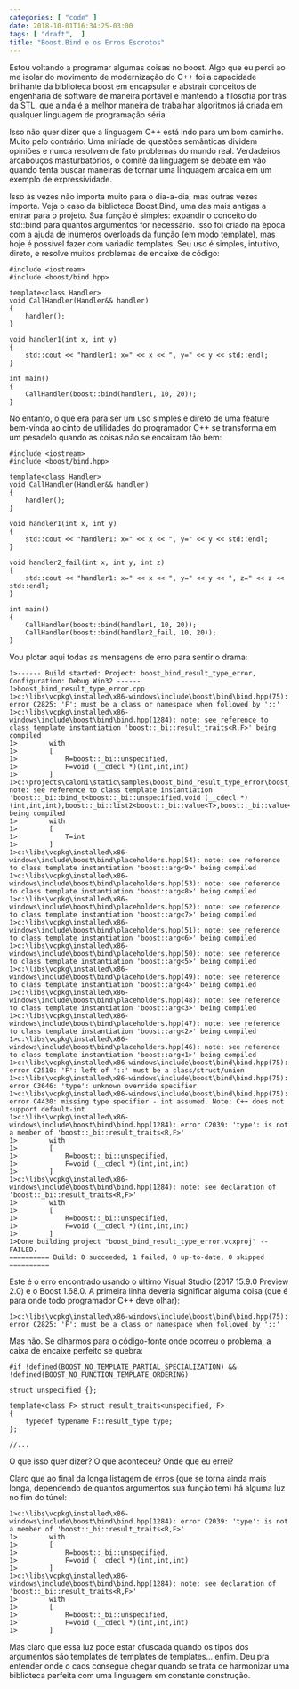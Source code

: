 ```yaml
---
categories: [ "code" ]
date: 2018-10-01T16:34:25-03:00
tags: [ "draft",  ]
title: "Boost.Bind e os Erros Escrotos"
---
```

Estou voltando a programar algumas coisas no boost. Algo que eu perdi ao me isolar do movimento de modernização do C++ foi a capacidade brilhante da biblioteca boost em encapsular e abstrair conceitos de engenharia de software de maneira portável e mantendo a filosofia por trás da STL, que ainda é a melhor maneira de trabalhar algoritmos já criada em qualquer linguagem de programação séria.

Isso não quer dizer que a linguagem C++ está indo para um bom caminho. Muito pelo contrário. Uma miríade de questões semânticas dividem opiniões e nunca resolvem de fato problemas do mundo real. Verdadeiros arcabouços masturbatórios, o comitê da linguagem se debate em vão quando tenta buscar maneiras de tornar uma linguagem arcaica em um exemplo de expressividade.

Isso às vezes não importa muito para o dia-a-dia, mas outras vezes importa. Veja o caso da biblioteca Boost.Bind, uma das mais antigas a entrar para o projeto. Sua função é simples: expandir o conceito do std::bind para quantos argumentos for necessário. Isso foi criado na época com a ajuda de inúmeros overloads da função (em modo template), mas hoje é possível fazer com variadic templates. Seu uso é simples, intuitivo, direto, e resolve muitos problemas de encaixe de código:

    #include <iostream>
    #include <boost/bind.hpp>
    
    template<class Handler>
    void CallHandler(Handler&& handler)
    {
        handler();
    }
    
    void handler1(int x, int y)
    {
        std::cout << "handler1: x=" << x << ", y=" << y << std::endl;
    }
    
    int main()
    {
        CallHandler(boost::bind(handler1, 10, 20));
    }

No entanto, o que era para ser um uso simples e direto de uma feature bem-vinda ao cinto de utilidades do programador C++ se transforma em um pesadelo quando as coisas não se encaixam tão bem:

    #include <iostream>
    #include <boost/bind.hpp>
    
    template<class Handler>
    void CallHandler(Handler&& handler)
    {
        handler();
    }
    
    void handler1(int x, int y)
    {
        std::cout << "handler1: x=" << x << ", y=" << y << std::endl;
    }
    
    void handler2_fail(int x, int y, int z)
    {
        std::cout << "handler1: x=" << x << ", y=" << y << ", z=" << z << std::endl;
    }
    
    int main()
    {
        CallHandler(boost::bind(handler1, 10, 20));
        CallHandler(boost::bind(handler2_fail, 10, 20));
    }

Vou plotar aqui todas as mensagens de erro para sentir o drama:

    1>------ Build started: Project: boost_bind_result_type_error, Configuration: Debug Win32 ------
    1>boost_bind_result_type_error.cpp
    1>c:\libs\vcpkg\installed\x86-windows\include\boost\bind\bind.hpp(75): error C2825: 'F': must be a class or namespace when followed by '::'
    1>c:\libs\vcpkg\installed\x86-windows\include\boost\bind\bind.hpp(1284): note: see reference to class template instantiation 'boost::_bi::result_traits<R,F>' being compiled
    1>        with
    1>        [
    1>            R=boost::_bi::unspecified,
    1>            F=void (__cdecl *)(int,int,int)
    1>        ]
    1>c:\projects\caloni\static\samples\boost_bind_result_type_error\boost_bind_result_type_error.cpp(23): note: see reference to class template instantiation 'boost::_bi::bind_t<boost::_bi::unspecified,void (__cdecl *)(int,int,int),boost::_bi::list2<boost::_bi::value<T>,boost::_bi::value<T>>>' being compiled
    1>        with
    1>        [
    1>            T=int
    1>        ]
    1>c:\libs\vcpkg\installed\x86-windows\include\boost\bind\placeholders.hpp(54): note: see reference to class template instantiation 'boost::arg<9>' being compiled
    1>c:\libs\vcpkg\installed\x86-windows\include\boost\bind\placeholders.hpp(53): note: see reference to class template instantiation 'boost::arg<8>' being compiled
    1>c:\libs\vcpkg\installed\x86-windows\include\boost\bind\placeholders.hpp(52): note: see reference to class template instantiation 'boost::arg<7>' being compiled
    1>c:\libs\vcpkg\installed\x86-windows\include\boost\bind\placeholders.hpp(51): note: see reference to class template instantiation 'boost::arg<6>' being compiled
    1>c:\libs\vcpkg\installed\x86-windows\include\boost\bind\placeholders.hpp(50): note: see reference to class template instantiation 'boost::arg<5>' being compiled
    1>c:\libs\vcpkg\installed\x86-windows\include\boost\bind\placeholders.hpp(49): note: see reference to class template instantiation 'boost::arg<4>' being compiled
    1>c:\libs\vcpkg\installed\x86-windows\include\boost\bind\placeholders.hpp(48): note: see reference to class template instantiation 'boost::arg<3>' being compiled
    1>c:\libs\vcpkg\installed\x86-windows\include\boost\bind\placeholders.hpp(47): note: see reference to class template instantiation 'boost::arg<2>' being compiled
    1>c:\libs\vcpkg\installed\x86-windows\include\boost\bind\placeholders.hpp(46): note: see reference to class template instantiation 'boost::arg<1>' being compiled
    1>c:\libs\vcpkg\installed\x86-windows\include\boost\bind\bind.hpp(75): error C2510: 'F': left of '::' must be a class/struct/union
    1>c:\libs\vcpkg\installed\x86-windows\include\boost\bind\bind.hpp(75): error C3646: 'type': unknown override specifier
    1>c:\libs\vcpkg\installed\x86-windows\include\boost\bind\bind.hpp(75): error C4430: missing type specifier - int assumed. Note: C++ does not support default-int
    1>c:\libs\vcpkg\installed\x86-windows\include\boost\bind\bind.hpp(1284): error C2039: 'type': is not a member of 'boost::_bi::result_traits<R,F>'
    1>        with
    1>        [
    1>            R=boost::_bi::unspecified,
    1>            F=void (__cdecl *)(int,int,int)
    1>        ]
    1>c:\libs\vcpkg\installed\x86-windows\include\boost\bind\bind.hpp(1284): note: see declaration of 'boost::_bi::result_traits<R,F>'
    1>        with
    1>        [
    1>            R=boost::_bi::unspecified,
    1>            F=void (__cdecl *)(int,int,int)
    1>        ]
    1>Done building project "boost_bind_result_type_error.vcxproj" -- FAILED.
    ========== Build: 0 succeeded, 1 failed, 0 up-to-date, 0 skipped ==========

Este é o erro encontrado usando o último Visual Studio (2017 15.9.0 Preview 2.0) e o Boost 1.68.0. A primeira linha deveria significar alguma coisa (que é para onde todo programador C++ deve olhar):

    1>c:\libs\vcpkg\installed\x86-windows\include\boost\bind\bind.hpp(75): error C2825: 'F': must be a class or namespace when followed by '::'

Mas não. Se olharmos para o código-fonte onde ocorreu o problema, a caixa de encaixe perfeito se quebra:

    #if !defined(BOOST_NO_TEMPLATE_PARTIAL_SPECIALIZATION) && !defined(BOOST_NO_FUNCTION_TEMPLATE_ORDERING)
    
    struct unspecified {};
    
    template<class F> struct result_traits<unspecified, F>
    {
        typedef typename F::result_type type;
    };

    //...

O que isso quer dizer? O que aconteceu? Onde que eu errei?

Claro que ao final da longa listagem de erros (que se torna ainda mais longa, dependendo de quantos argumentos sua função tem) há alguma luz no fim do túnel:

    1>c:\libs\vcpkg\installed\x86-windows\include\boost\bind\bind.hpp(1284): error C2039: 'type': is not a member of 'boost::_bi::result_traits<R,F>'
    1>        with
    1>        [
    1>            R=boost::_bi::unspecified,
    1>            F=void (__cdecl *)(int,int,int)
    1>        ]
    1>c:\libs\vcpkg\installed\x86-windows\include\boost\bind\bind.hpp(1284): note: see declaration of 'boost::_bi::result_traits<R,F>'
    1>        with
    1>        [
    1>            R=boost::_bi::unspecified,
    1>            F=void (__cdecl *)(int,int,int)
    1>        ]

Mas claro que essa luz pode estar ofuscada quando os tipos dos argumentos são templates de templates de templates... enfim. Deu pra entender onde o caos consegue chegar quando se trata de harmonizar uma biblioteca perfeita com uma linguagem em constante construção.
